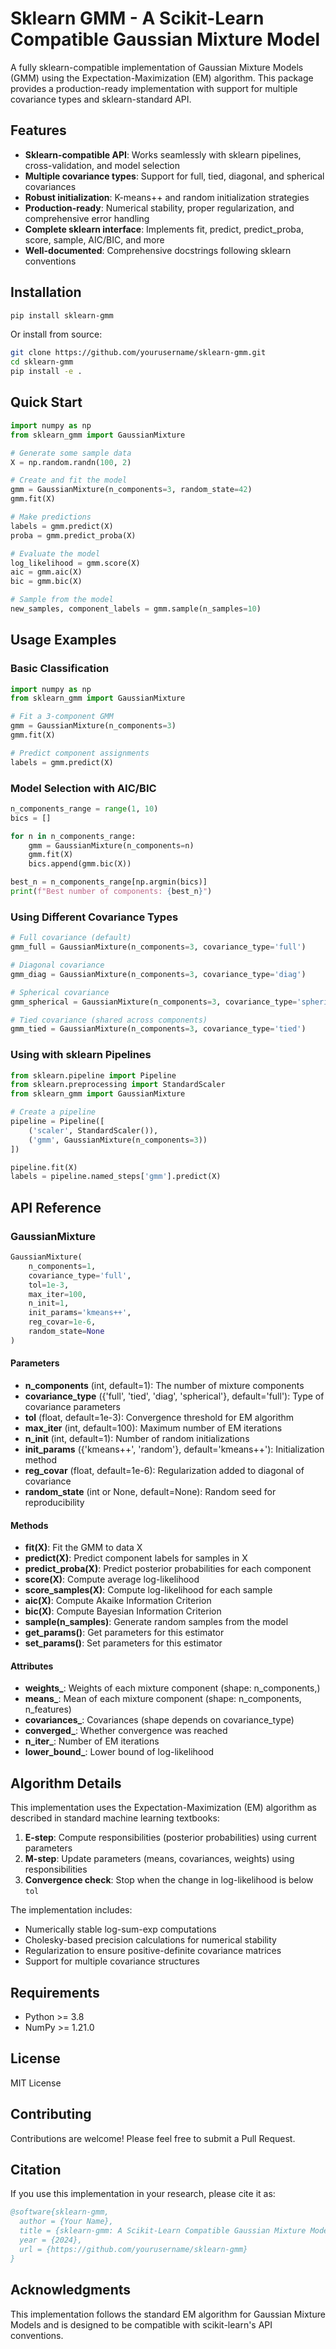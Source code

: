 # Sklearn GMM - A Scikit-Learn Compatible Gaussian Mixture Model

A fully sklearn-compatible implementation of Gaussian Mixture Models (GMM) using the Expectation-Maximization (EM) algorithm. This package provides a production-ready implementation with support for multiple covariance types and sklearn-standard API.

## Features

- **Sklearn-compatible API**: Works seamlessly with sklearn pipelines, cross-validation, and model selection
- **Multiple covariance types**: Support for full, tied, diagonal, and spherical covariances
- **Robust initialization**: K-means++ and random initialization strategies
- **Production-ready**: Numerical stability, proper regularization, and comprehensive error handling
- **Complete sklearn interface**: Implements fit, predict, predict_proba, score, sample, AIC/BIC, and more
- **Well-documented**: Comprehensive docstrings following sklearn conventions

## Installation

```bash
pip install sklearn-gmm
```

Or install from source:

```bash
git clone https://github.com/yourusername/sklearn-gmm.git
cd sklearn-gmm
pip install -e .
```

## Quick Start

```python
import numpy as np
from sklearn_gmm import GaussianMixture

# Generate some sample data
X = np.random.randn(100, 2)

# Create and fit the model
gmm = GaussianMixture(n_components=3, random_state=42)
gmm.fit(X)

# Make predictions
labels = gmm.predict(X)
proba = gmm.predict_proba(X)

# Evaluate the model
log_likelihood = gmm.score(X)
aic = gmm.aic(X)
bic = gmm.bic(X)

# Sample from the model
new_samples, component_labels = gmm.sample(n_samples=10)
```

## Usage Examples

### Basic Classification

```python
import numpy as np
from sklearn_gmm import GaussianMixture

# Fit a 3-component GMM
gmm = GaussianMixture(n_components=3)
gmm.fit(X)

# Predict component assignments
labels = gmm.predict(X)
```

### Model Selection with AIC/BIC

```python
n_components_range = range(1, 10)
bics = []

for n in n_components_range:
    gmm = GaussianMixture(n_components=n)
    gmm.fit(X)
    bics.append(gmm.bic(X))

best_n = n_components_range[np.argmin(bics)]
print(f"Best number of components: {best_n}")
```

### Using Different Covariance Types

```python
# Full covariance (default)
gmm_full = GaussianMixture(n_components=3, covariance_type='full')

# Diagonal covariance
gmm_diag = GaussianMixture(n_components=3, covariance_type='diag')

# Spherical covariance
gmm_spherical = GaussianMixture(n_components=3, covariance_type='spherical')

# Tied covariance (shared across components)
gmm_tied = GaussianMixture(n_components=3, covariance_type='tied')
```

### Using with sklearn Pipelines

```python
from sklearn.pipeline import Pipeline
from sklearn.preprocessing import StandardScaler
from sklearn_gmm import GaussianMixture

# Create a pipeline
pipeline = Pipeline([
    ('scaler', StandardScaler()),
    ('gmm', GaussianMixture(n_components=3))
])

pipeline.fit(X)
labels = pipeline.named_steps['gmm'].predict(X)
```

## API Reference

### GaussianMixture

```python
GaussianMixture(
    n_components=1,
    covariance_type='full',
    tol=1e-3,
    max_iter=100,
    n_init=1,
    init_params='kmeans++',
    reg_covar=1e-6,
    random_state=None
)
```

#### Parameters

- **n_components** (int, default=1): The number of mixture components
- **covariance_type** ({'full', 'tied', 'diag', 'spherical'}, default='full'): Type of covariance parameters
- **tol** (float, default=1e-3): Convergence threshold for EM algorithm
- **max_iter** (int, default=100): Maximum number of EM iterations
- **n_init** (int, default=1): Number of random initializations
- **init_params** ({'kmeans++', 'random'}, default='kmeans++'): Initialization method
- **reg_covar** (float, default=1e-6): Regularization added to diagonal of covariance
- **random_state** (int or None, default=None): Random seed for reproducibility

#### Methods

- **fit(X)**: Fit the GMM to data X
- **predict(X)**: Predict component labels for samples in X
- **predict_proba(X)**: Predict posterior probabilities for each component
- **score(X)**: Compute average log-likelihood
- **score_samples(X)**: Compute log-likelihood for each sample
- **aic(X)**: Compute Akaike Information Criterion
- **bic(X)**: Compute Bayesian Information Criterion
- **sample(n_samples)**: Generate random samples from the model
- **get_params()**: Get parameters for this estimator
- **set_params()**: Set parameters for this estimator

#### Attributes

- **weights_**: Weights of each mixture component (shape: n_components,)
- **means_**: Mean of each mixture component (shape: n_components, n_features)
- **covariances_**: Covariances (shape depends on covariance_type)
- **converged_**: Whether convergence was reached
- **n_iter_**: Number of EM iterations
- **lower_bound_**: Lower bound of log-likelihood

## Algorithm Details

This implementation uses the Expectation-Maximization (EM) algorithm as described in standard machine learning textbooks:

1. **E-step**: Compute responsibilities (posterior probabilities) using current parameters
2. **M-step**: Update parameters (means, covariances, weights) using responsibilities
3. **Convergence check**: Stop when the change in log-likelihood is below `tol`

The implementation includes:
- Numerically stable log-sum-exp computations
- Cholesky-based precision calculations for numerical stability
- Regularization to ensure positive-definite covariance matrices
- Support for multiple covariance structures

## Requirements

- Python >= 3.8
- NumPy >= 1.21.0

## License

MIT License

## Contributing

Contributions are welcome! Please feel free to submit a Pull Request.

## Citation

If you use this implementation in your research, please cite it as:

```bibtex
@software{sklearn-gmm,
  author = {Your Name},
  title = {sklearn-gmm: A Scikit-Learn Compatible Gaussian Mixture Model},
  year = {2024},
  url = {https://github.com/yourusername/sklearn-gmm}
}
```

## Acknowledgments

This implementation follows the standard EM algorithm for Gaussian Mixture Models and is designed to be compatible with scikit-learn's API conventions.

